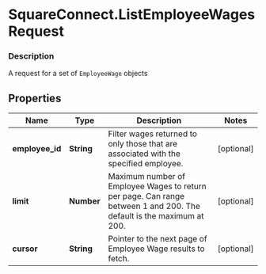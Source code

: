 # SquareConnect.ListEmployeeWagesRequest

### Description

A request for a set of `EmployeeWage` objects

## Properties
Name | Type | Description | Notes
------------ | ------------- | ------------- | -------------
**employee_id** | **String** | Filter wages returned to only those that are associated with the specified employee. | [optional] 
**limit** | **Number** | Maximum number of Employee Wages to return per page. Can range between 1 and 200. The default is the maximum at 200. | [optional] 
**cursor** | **String** | Pointer to the next page of Employee Wage results to fetch. | [optional] 


